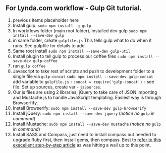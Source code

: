 ## For Lynda.com workflow - Gulp Git tutorial.
1.  previous items placeholder here
2.  Install gulp: `sudo npm install -g gulp`
3.  In workflows folder (main root folder), installed dev gulp `sudo npm install --save-dev gulp`   
4.  in same folder, create `gulpfile.js`  This tells gulp what to do when it runs. See gulpfile for details to add.
5.  Same root install `sudo npm install --save-dev gulp-util`
6.  Install plugin to tell gulp to process our coffee files `sudo npm install --save-dev gulp-coffee`
7.  run `gulp coffee`  
8.  Javascript to take rest of scripts and push to development folder to a single file via `gulp-concat` `sudo npm install --save-dev gulp-concat` add variable to `gulpfile.js` - `concat = require('gulp-concat')` - see file. Set up sources, create var - `jsSources`. 
9.  Our js files are using 2 libraries, jQuery to take care of JSON importing and Mustache.js to handle JavaScript templating. Easiest way is through Browserfify.
10. Install Browserify: `sudo npm install --save-dev gulp-browserify`
11. Install jQuery: `sudo npm install --save-dev jquery` (_notice no_ `gulp` _in command_)
12. Install Mustache: `sudo npm install --save-dev mustache` (_notice no_ `gulp` _in command_)
13. Install SASS and Compass, just need to install compass but needed to upgrade Ruby first, then install gems, then compass. Best to [refer to this execellent step-by-step article](http://railsapps.github.io/installrubyonrails-mac.html) as was hitting a wall up to this point.